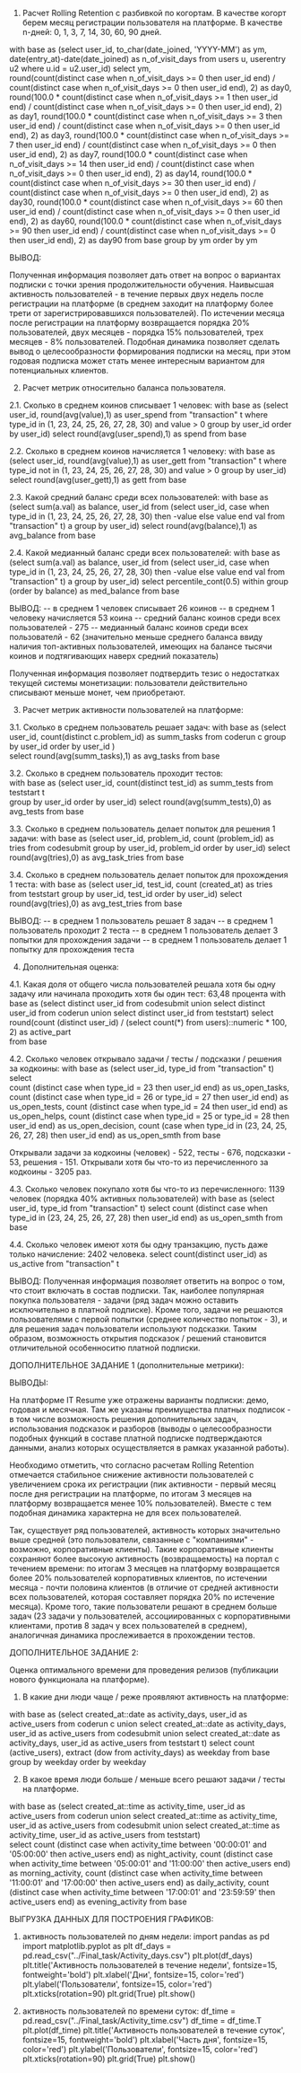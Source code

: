 1. Расчет Rolling Retention с разбивкой по когортам. В качестве когорт берем месяц регистрации пользователя на платформе. 
В качестве n-дней: 0, 1, 3, 7, 14, 30, 60, 90 дней.

with base as 
	(select user_id, 
	   to_char(date_joined, 'YYYY-MM') as ym,
	   date(entry_at)-date(date_joined) as n_of_visit_days
  from users u, userentry u2 
  where u.id = u2.user_id)
select ym,		
	round(count(distinct case when n_of_visit_days >= 0 then user_id end) / count(distinct case when n_of_visit_days >= 0 then user_id end), 2) as day0,
	round(100.0 * count(distinct case when n_of_visit_days >= 1 then user_id end) / count(distinct case when n_of_visit_days >= 0 then user_id end), 2) as day1,
	round(100.0 * count(distinct case when n_of_visit_days >= 3 then user_id end) / count(distinct case when n_of_visit_days >= 0 then user_id end), 2) as day3,
	round(100.0 * count(distinct case when n_of_visit_days >= 7 then user_id end) / count(distinct case when n_of_visit_days >= 0 then user_id end), 2) as day7,
	round(100.0 * count(distinct case when n_of_visit_days >= 14 then user_id end) / count(distinct case when n_of_visit_days >= 0 then user_id end), 2) as day14,
	round(100.0 * count(distinct case when n_of_visit_days >= 30 then user_id end) / count(distinct case when n_of_visit_days >= 0 then user_id end), 2) as day30,
	round(100.0 * count(distinct case when n_of_visit_days >= 60 then user_id end) / count(distinct case when n_of_visit_days >= 0 then user_id end), 2) as day60,
	round(100.0 * count(distinct case when n_of_visit_days >= 90 then user_id end) / count(distinct case when n_of_visit_days >= 0 then user_id end), 2) as day90
from base
group by ym
order by ym

ВЫВОД: 

Полученная информация позволяет дать ответ на вопрос о вариантах подписки с точки зрения продолжительности обучения.
Наивысшая активность пользователей - в течение первых двух недель после регистрации на платформе (в среднем заходит на платформу более трети от зарегистрировавшихся пользователей). 
По истечении месяца после регистрации на платформу возвращается порядка 20% пользователей, двух месяцев - порядка 15% пользователей, трех месяцев - 8% пользователей. 
Подобная динамика позволяет сделать вывод о целесообразности формирования подписки на месяц, при этом годовая подписка может стать менее интересным вариантом для потенциальных клиентов.


2. Расчет метрик относительно баланса пользователя.

2.1. Сколько в среднем коинов списывает 1 человек:
with base as
	(select user_id, round(avg(value),1) as user_spend
	from "transaction" t 
	where type_id in (1, 23, 24, 25, 26, 27, 28, 30) and value > 0
	group by user_id
	order by user_id)
select round(avg(user_spend),1) as spend
from base

2.2. Сколько в среднем коинов начисляется 1 человеку:
with base as
	(select user_id, round(avg(value),1) as user_gett
	from "transaction" t 
	where type_id not in (1, 23, 24, 25, 26, 27, 28, 30) and value > 0
	group by user_id)
select round(avg(user_gett),1) as gett
from base

2.3. Какой средний баланс среди всех пользователей:
with base as	
	(select sum(a.val) as balance, user_id 
	from 
		(select user_id,
				case when type_id in (1, 23, 24, 25, 26, 27, 28, 30) then -value else value end val
				from "transaction" t) a
	   group by user_id)
select round(avg(balance),1) as avg_balance
from base

2.4. Какой медианный баланс среди всех пользователей:
with base as	
	(select sum(a.val) as balance, user_id 
	from 
		(select user_id,
				case when type_id in (1, 23, 24, 25, 26, 27, 28, 30) then -value else value end val
				from "transaction" t) a
	   group by user_id)
select percentile_cont(0.5) within group (order by balance) as med_balance
from base

ВЫВОД:
-- в среднем 1 человек списывает 26 коинов
-- в среднем 1 человеку начисляется 53 коина
-- средний баланс коинов среди всех пользователей - 275 
-- медианный баланс коинов среди всех пользователй - 62 (значительно меньше среднего баланса ввиду наличия топ-активных пользователей, имеющих на балансе тысячи коинов и подтягивающих наверх средний показатель)

Полученная информация позволяет подтвердить тезис о недостатках текущей системы монетизации: пользователи действительно списывают меньше монет, чем приобретают.


3. Расчет метрик активности пользователей на платформе:

3.1. Сколько в среднем пользователь решает задач:
with base as
	(select user_id, count(distinct c.problem_id) as summ_tasks
		from coderun c 
		group by user_id
		order by user_id )	
select round(avg(summ_tasks),1) as avg_tasks
from base

3.2. Сколько в среднем пользователь проходит тестов:	
with base as
	(select user_id, count(distinct test_id) as summ_tests
	from teststart t   
	group by user_id
	order by user_id)
select round(avg(summ_tests),0) as avg_tests
from base
		
3.3. Сколько в среднем пользователь делает попыток для решения 1 задачи:
with base as 
	(select user_id, problem_id, count (problem_id) as tries
		from codesubmit 
		group by user_id, problem_id
		order by user_id)
select round(avg(tries),0) as avg_task_tries
from base
			
3.4. Сколько в среднем пользователь делает попыток для прохождения 1 теста:
with base as 
	(select user_id, test_id, count (created_at) as tries
		from teststart
		group by user_id, test_id
		order by user_id)
select round(avg(tries),0) as avg_test_tries
from base

ВЫВОД:
-- в среднем 1 пользователь решает 8 задач
-- в среднем 1 пользователь проходит 2 теста
-- в среднем 1 пользователь делает 3 попытки для прохождения задачи 
-- в среднем 1 пользователь делает 1 попытку для прохождения теста

4. Дополнительная оценка:

4.1. Какая доля от общего числа пользователей решала хотя бы одну задачу или начинала проходить хотя бы один тест: 63,48 процента
with base as 
		(select distinct user_id from codesubmit
		union
		select distinct user_id from coderun
		union
		select distinct user_id from teststart)
select round(count (distinct user_id) / (select count(*) from users)::numeric * 100, 2) as active_part   
from base	

4.2. Сколько человек открывало задачи / тесты / подсказки / решения за кодкоины:
with base as
	(select user_id, type_id
	from "transaction" t)
select  
count (distinct case when type_id = 23 then user_id end) as us_open_tasks,
count (distinct case when type_id = 26 or type_id = 27 then user_id end) as us_open_tests,
count (distinct case when type_id = 24 then user_id end) as us_open_helps,
count (distinct case when type_id = 25 or type_id = 28 then user_id end) as us_open_decision,
count (case when type_id in (23, 24, 25, 26, 27, 28) then user_id end) as us_open_smth
from base

Открывали задачи за кодкоины (человек) - 522, тесты - 676, подсказки - 53, решения - 151. Открывали хотя бы что-то из перечисленного за кодкоины - 3205 раз.
 
4.3. Сколько человек покупало хотя бы что-то из перечисленного: 1139 человек (порядка 40% активных пользователей)
with base as
	(select user_id, type_id
	from "transaction" t)
select 
count (distinct case when type_id in (23, 24, 25, 26, 27, 28) then user_id end) as us_open_smth
from base

4.4. Сколько человек имеют хотя бы одну транзакцию, пусть даже только начисление: 2402 человека.
select count(distinct user_id) as us_active
from "transaction" t

ВЫВОД:
Полученная информация позволяет ответить на вопрос о том, что стоит включать в состав подписки. Так, наиболее популярная покупка пользователя - задачи (ряд задач можно оставить исключительно в платной подписке). Кроме того, задачи не решаются пользователями с первой попытки (среднее количество попыток - 3), и для решения задач пользователи используют подсказки. Таким образом, возможность открытия подсказок / решений становится отличительной особенноситю платной подписки.



ДОПОЛНИТЕЛЬНОЕ ЗАДАНИЕ 1 (дополнительные метрики):

ВЫВОДЫ:

На платформе IT Resume уже отражены варианты подписки: демо, годовая и месячная. Там же указаны преимущества платных подписок - в том числе возможность решения дополнительных задач, использования подсказок и разборов (выводы о целесообразности подобных функций в составе платной подписке подтверждаются данными, анализ которых осуществляется в рамках указанной работы).

Необходимо отметить, что согласно расчетам Rolling Retention отмечается стабильное снижение активности пользователей с увеличением срока их регистрации (пик активности - первый месяц после дня регистрации на платформе, по итогам 3 месяцев на платформу возвращается менее 10% пользователей). Вместе с тем подобная динамика характерна не для всех пользователей.

Так, существует ряд пользователей, активность которых значительно выше средней (это пользователи, связанные с "компаниями" - возможно, корпоративные клиенты).
Такие корпоративные клиенты сохраняют более высокую активность (возвращаемость) на портал с течением времени: по итогам 3 месяцев на платформу возвращается более 20% пользователей корпоративных клиентов, по истечении месяца - почти половина клиентов (в отличие от средней активности всех пользователей, которая составляет порядка 20% по истечение месяца). Кроме того, такие пользователи решают в среднем больше задач (23 задачи у пользователей, ассоциированных с корпоративными клиентами, против 8 задач у всех пользователей в среднем), аналогичная динамика прослеживается в прохождении тестов.





ДОПОЛНИТЕЛЬНОЕ ЗАДАНИЕ 2:

Оценка оптимального времени для проведения релизов (публикации нового функционала на платформе).

1. В какие дни люди чаще / реже проявляют активность на платформе:

with base 
as
	(select created_at::date as activity_days, user_id as active_users
	from coderun c
	union 
	select created_at::date as activity_days, user_id as active_users
	from codesubmit
	union 
	select created_at::date as activity_days, user_id as active_users
	from teststart t) 
select count (active_users), extract (dow from activity_days) as weekday
from base
group by weekday
order by weekday

2. В какое время люди больше / меньше всего решают задачи / тесты на платформе.

with base as 
	(select created_at::time as activity_time, user_id as active_users
	from coderun
	union
	select created_at::time as activity_time, user_id as active_users
	from codesubmit
	union 
	select created_at::time as activity_time, user_id as active_users
	from teststart)		
select 
count (distinct case when activity_time between '00:00:01' and '05:00:00' then active_users end) as night_activity,
count (distinct case when activity_time between '05:00:01' and '11:00:00' then active_users end) as morning_activity,
count (distinct case when activity_time between '11:00:01' and '17:00:00' then active_users end) as daily_activity,
count (distinct case when activity_time between '17:00:01' and '23:59:59' then active_users end) as evening_activity
from base

ВЫГРУЗКА ДАННЫХ ДЛЯ ПОСТРОЕНИЯ ГРАФИКОВ:

1) активность пользователей по дням недели:
import pandas as pd
import matplotlib.pyplot as plt
df_days = pd.read_csv("../Final_task/Activity_days.csv")
plt.plot(df_days)
plt.title('Активность пользователей в течение недели', fontsize=15, fontweight='bold')
plt.xlabel('Дни', fontsize=15, color='red')
plt.ylabel('Пользователи', fontsize=15, color='red')
plt.xticks(rotation=90)
plt.grid(True)
plt.show()

2) активность пользователей по времени суток:
df_time = pd.read_csv("../Final_task/Activity_time.csv")
df_time = df_time.T
plt.plot(df_time)
plt.title('Активность пользователей в течение cуток', fontsize=15, fontweight='bold')
plt.xlabel('Часть дня', fontsize=15, color='red')
plt.ylabel('Пользователи', fontsize=15, color='red')
plt.xticks(rotation=90)
plt.grid(True)
plt.show()
